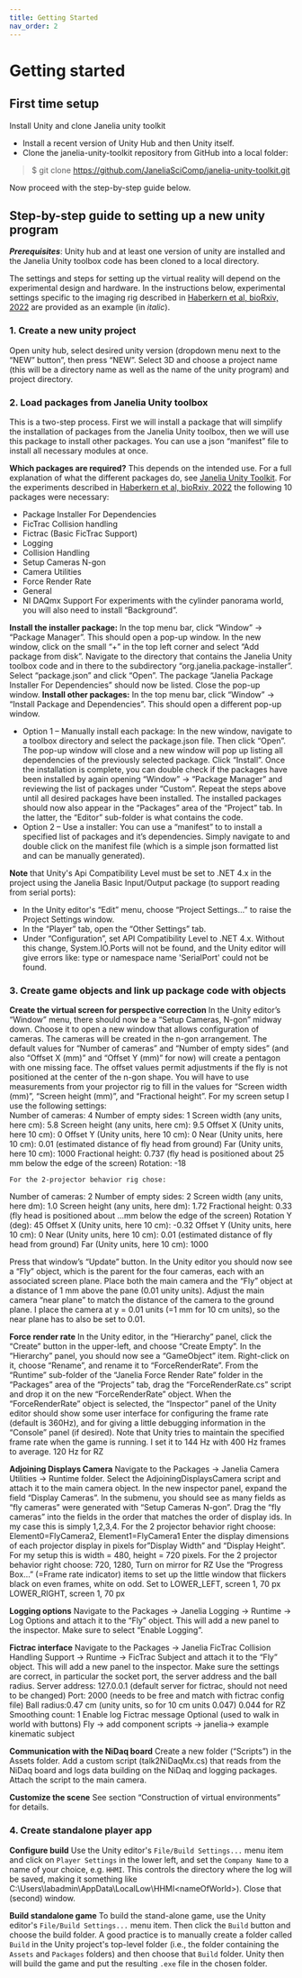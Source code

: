 ```yaml
---
title: Getting Started
nav_order: 2
---
```


# Getting started

## First time setup
Install Unity and clone Janelia unity toolkit
* Install a recent version of Unity Hub and then Unity itself.
* Clone the janelia-unity-toolkit repository from GitHub into a local folder:
> $ git clone https://github.com/JaneliaSciComp/janelia-unity-toolkit.git

Now proceed with the step-by-step guide below.

## Step-by-step guide to setting up a new unity program
***Prerequisites***: Unity hub and at least one version of unity are installed and the Janelia Unity toolbox code has been cloned to a local directory.

The settings and steps for setting up the virtual reality will depend on the experimental design and hardware. In the instructions below, experimental settings specific to the imaging rig described in [Haberkern et al, bioRxiv, 2022](https://biorxiv.org/content/10.1101/2022.05.17.492284v1.full) are provided as an example (in *italic*).

### 1. Create a new unity project
Open unity hub, select desired unity version (dropdown menu next to the “NEW” button”, then press “NEW”. Select 3D and choose a project name (this will be a directory name as well as the name of the unity program) and project directory.

### 2. Load packages from Janelia Unity toolbox
This is a two-step process. First we will install a package that will simplify the installation of packages from the Janelia Unity toolbox, then we will use this package to install other packages. You can use a json “manifest” file to install all necessary modules at once.

**Which packages are required?** This depends on the intended use. For a full explanation of what the different packages do, see [Janelia Unity Toolkit](https://github.com/JaneliaSciComp/janelia-unity-toolkit). For the experiments described in [Haberkern et al, bioRxiv, 2022](https://biorxiv.org/content/10.1101/2022.05.17.492284v1.full) the following 10 packages were necessary:
* Package Installer For Dependencies
* FicTrac Collision handling
* Fictrac (Basic FicTrac Support)
* Logging
* Collision Handling
* Setup Cameras N-gon
* Camera Utilities
* Force Render Rate
* General
* NI DAQmx Support
For experiments with the cylinder panorama world, you will also need to install “Background”.


**Install the installer package:** In the top menu bar, click “Window” → “Package Manager”. This should open a pop-up window. In the new window, click on the small “+” in the top left corner and select “Add package from disk”. Navigate to the directory that contains the Janelia Unity toolbox code and in there to the subdirectory “org.janelia.package-installer”. Select “package.json” and click “Open”. The package “Janelia Package Installer For Dependencies” should now be listed. Close the pop-up window.
**Install other packages:** In the top menu bar, click “Window” → “Install Package and Dependencies”. This should open a different pop-up window.
* Option 1 – Manually install each package: In the new window, navigate to a toolbox directory and select the package.json file. Then click “Open”. The pop-up window will close and a new window will pop up listing all dependencies of the previously selected package. Click “Install”. Once the installation is complete, you can double check if the packages have been installed by again opening  “Window” → “Package Manager” and reviewing the list of packages under “Custom”. Repeat the steps above until all desired packages have been installed. The installed packages should now also appear in the “Packages” area of the “Project” tab.  In the latter, the “Editor” sub-folder is what contains the code.
* Option 2 – Use a installer: You can use a “manifest” to to install a specified list of packages and it’s dependencies. Simply navigate to and double click on the manifest file (which is a simple json formatted list and can be manually generated).

**Note** that Unity's Api Compatibility Level must be set to .NET 4.x in the project using the Janelia Basic Input/Output package (to support reading from serial ports):
* In the Unity editor's “Edit” menu, choose “Project Settings…” to raise the Project Settings window.
* In the “Player” tab, open the “Other Settings” tab.
* Under “Configuration”, set API Compatibility Level to .NET 4.x.
Without this change, System.IO.Ports will not be found, and the Unity editor will give errors like: type or namespace name 'SerialPort' could not be found.



### 3. Create game objects and link up package code with objects
**Create the virtual screen for perspective correction**
In the Unity editor’s “Window” menu, there should now be a “Setup Cameras, N-gon” midway down. Choose it to open a new window that allows configuration of cameras.
The cameras will be created in the n-gon arrangement. The default values for “Number of cameras” and “Number of empty sides” (and also “Offset X (mm)” and “Offset Y (mm)” for now) will create a pentagon with one missing face. The offset values permit adjustments if the fly is not positioned at the center of the n-gon shape. You will have to use measurements from your projector rig to fill in the values for “Screen width (mm)”, “Screen height (mm)”, and “Fractional height”.
For my screen setup I use the following settings:  
Number of cameras: 4
Number of empty sides: 1
Screen width (any units, here cm): 5.8
Screen height (any units, here cm): 9.5
Offset X (Unity units, here 10 cm): 0
Offset Y (Unity units, here 10 cm): 0
Near (Unity units, here 10 cm): 0.01 (estimated distance of fly head from ground)
Far (Unity units, here 10 cm): 1000
Fractional height: 0.737 (fly head is positioned about 25 mm below the edge of the screen)
Rotation: -18

	For the 2-projector behavior rig chose:
Number of cameras: 2
Number of empty sides: 2
Screen width (any units, here dm): 1.0
Screen height (any units, here dm): 1.72
Fractional height: 0.33 (fly head is positioned about ...mm below the edge of the screen)
Rotation Y (deg): 45
Offset X (Unity units, here 10 cm): -0.32
Offset Y (Unity units, here 10 cm): 0
Near (Unity units, here 10 cm): 0.01 (estimated distance of fly head from ground)
Far (Unity units, here 10 cm): 1000


Press that window’s “Update” button. In the Unity editor you should now see a “Fly” object, which is the parent for the four cameras, each with an associated screen plane.
Place both the main camera and the “Fly” object at a distance of 1 mm above the pane (0.01 unity units). Adjust the main camera “near plane” to match the distance of the camera to the ground plane. I place the camera at y = 0.01 units (=1 mm for 10 cm units), so the near plane has to also be set to 0.01.


**Force render rate**
In the Unity editor, in the “Hierarchy” panel, click the “Create” button in the upper-left, and choose “Create Empty”. In the “Hierarchy” panel, you should now see a “GameObject” item. Right-click on it, choose “Rename”, and rename it to “ForceRenderRate”.
From the “Runtime” sub-folder of the “Janelia Force Render Rate” folder in the “Packages” area of the “Projects” tab, drag the “ForceRenderRate.cs” script and drop it on the new “ForceRenderRate” object.
When the “ForceRenderRate” object is selected, the “Inspector” panel of the Unity editor should show some user interface for configuring the frame rate (default is 360Hz), and for giving a little debugging information in the “Console” panel (if desired). Note that Unity tries to maintain the specified frame rate when the game is running. I set it to 144 Hz with 400 Hz frames to average. 120 Hz for RZ


**Adjoining Displays Camera**
Navigate to the Packages → Janelia Camera Utilities → Runtime folder. Select the AdjoiningDisplaysCamera script and attach it to the main camera object.
In the new inspector panel, expand the field “Display Cameras”. In the submenu, you should see as many fields as “fly cameras” were generated with “Setup Cameras N-gon”. Drag the “fly cameras” into the fields in the order that matches the order of display ids. In my case this is simply 1,2,3,4. For the 2 projector behavior right choose: Element0=FlyCamera2, Element1=FlyCamera1
Enter the display dimensions of each projector display in pixels for”Display Width” and “Display Height”. For my setup this is width = 480, height = 720 pixels. For the 2 projector behavior right choose: 720, 1280, Turn on mirror for RZ
Use the “Progress Box…” (=Frame rate indicator) items to set up the little window that flickers black on even frames, white on odd.
Set to LOWER_LEFT, screen 1, 70 px
LOWER_RIGHT, screen 1, 70 px

**Logging options**
Navigate to the Packages → Janelia Logging → Runtime → Log Options and attach it to the “Fly” object. This will add a new panel to the inspector.
Make sure to select “Enable Logging”.

**Fictrac interface**
Navigate to the Packages → Janelia FicTrac Collision Handling Support → Runtime → FicTrac Subject and attach it to the “Fly” object. This will add a new panel to the inspector.
Make sure the settings are correct, in particular the socket port, the server address and the ball radius.
Server address: 127.0.0.1 (default server for fictrac, should not need to be changed)
Port: 2000 (needs to be free and match with fictrac config file)
Ball radius:0.47 cm (unity units, so for 10 cm units 0.047)  0.044 for RZ
Smoothing count: 1
Enable log Fictrac message
Optional (used to walk in world with buttons)
Fly -> add component scripts -> janelia-> example kinematic subject

**Communication with the NiDaq board**
Create a new folder (“Scripts”) in the Assets folder.
Add a custom script (talk2NiDaqMx.cs) that reads from the NiDaq board and logs data building on the NiDaq and logging packages.
Attach the script  to the main camera.


**Customize the scene**
See section “Construction of virtual environments” for details.


### 4. Create standalone player app

**Configure build**
Use the Unity editor's `File/Build Settings...` menu item and click on `Player Settings` in the lower left, and set the `Company Name` to a name of your choice, e.g. `HHMI`. This controls the directory where the log will be saved, making it something like  C:\Users\labadmin\AppData\LocalLow\HHMI\<nameOfWorld>). Close that (second) window.

**Build standalone game**
To build the stand-alone game, use the Unity editor's `File/Build Settings...` menu item. Then click the `Build` button and choose the build folder. A good practice is to manually create a folder called `Build` in the Unity project's top-level folder (i.e., the folder containing the `Assets` and `Packages` folders) and then choose that `Build` folder. Unity then will build the game and put the resulting `.exe` file in the chosen folder.
